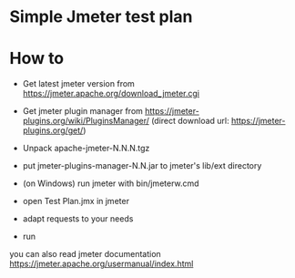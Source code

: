 # Simple Jmeter test plan 

# How to
* Get latest jmeter version from https://jmeter.apache.org/download_jmeter.cgi
* Get jmeter plugin manager from https://jmeter-plugins.org/wiki/PluginsManager/ (direct download url: https://jmeter-plugins.org/get/)

* Unpack apache-jmeter-N.N.N.tgz
* put jmeter-plugins-manager-N.N.jar to jmeter's lib/ext directory
* (on Windows) run jmeter with bin/jmeterw.cmd

* open Test Plan.jmx in jmeter
* adapt requests to your needs
* run

you can also read jmeter documentation https://jmeter.apache.org/usermanual/index.html




